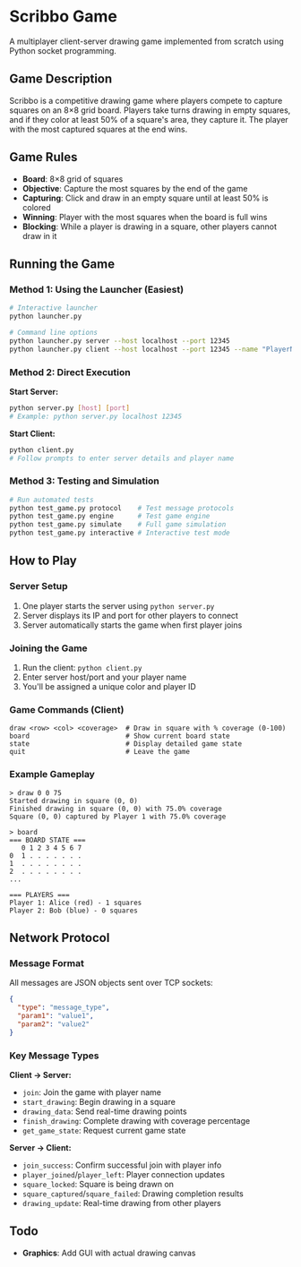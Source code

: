 # Scribbo Game

A multiplayer client-server drawing game implemented from scratch using Python socket programming.

## Game Description

Scribbo is a competitive drawing game where players compete to capture squares on an 8×8 grid board. Players take turns drawing in empty squares, and if they color at least 50% of a square's area, they capture it. The player with the most captured squares at the end wins.

## Game Rules

- **Board**: 8×8 grid of squares
- **Objective**: Capture the most squares by the end of the game
- **Capturing**: Click and draw in an empty square until at least 50% is colored
- **Winning**: Player with the most squares when the board is full wins
- **Blocking**: While a player is drawing in a square, other players cannot draw in it

## Running the Game

### Method 1: Using the Launcher (Easiest)

```bash
# Interactive launcher
python launcher.py

# Command line options
python launcher.py server --host localhost --port 12345
python launcher.py client --host localhost --port 12345 --name "PlayerName"
```

### Method 2: Direct Execution

**Start Server:**
```bash
python server.py [host] [port]
# Example: python server.py localhost 12345
```

**Start Client:**
```bash
python client.py
# Follow prompts to enter server details and player name
```

### Method 3: Testing and Simulation

```bash
# Run automated tests
python test_game.py protocol    # Test message protocols
python test_game.py engine      # Test game engine
python test_game.py simulate    # Full game simulation
python test_game.py interactive # Interactive test mode
```

## How to Play

### Server Setup
1. One player starts the server using `python server.py`
2. Server displays its IP and port for other players to connect
3. Server automatically starts the game when first player joins

### Joining the Game
1. Run the client: `python client.py`
2. Enter server host/port and your player name
3. You'll be assigned a unique color and player ID

### Game Commands (Client)
```
draw <row> <col> <coverage>  # Draw in square with % coverage (0-100)
board                        # Show current board state
state                        # Display detailed game state
quit                         # Leave the game
```

### Example Gameplay
```
> draw 0 0 75
Started drawing in square (0, 0)
Finished drawing in square (0, 0) with 75.0% coverage
Square (0, 0) captured by Player 1 with 75.0% coverage

> board
=== BOARD STATE ===
   0 1 2 3 4 5 6 7
0  1 . . . . . . .
1  . . . . . . . .
2  . . . . . . . .
...

=== PLAYERS ===
Player 1: Alice (red) - 1 squares
Player 2: Bob (blue) - 0 squares
```

## Network Protocol

### Message Format
All messages are JSON objects sent over TCP sockets:

```json
{
  "type": "message_type",
  "param1": "value1",
  "param2": "value2"
}
```

### Key Message Types

**Client → Server:**
- `join`: Join the game with player name
- `start_drawing`: Begin drawing in a square
- `drawing_data`: Send real-time drawing points
- `finish_drawing`: Complete drawing with coverage percentage
- `get_game_state`: Request current game state

**Server → Client:**
- `join_success`: Confirm successful join with player info
- `player_joined`/`player_left`: Player connection updates
- `square_locked`: Square is being drawn on
- `square_captured`/`square_failed`: Drawing completion results
- `drawing_update`: Real-time drawing from other players


## Todo
- **Graphics**: Add GUI with actual drawing canvas



